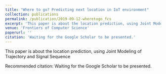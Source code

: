 ```yaml
---
title: "Where to go? Predicting next location in IoT environment"
collection: publications
permalink: /publication/2019-09-12-wheretogo_fcs
excerpt: 'This paper is about the location prediction, using Joint Modeling of Trajectory and Signal Sequence'
venue: 'Frontiers of Computer Science'
paperurl: ''
citation: 'Waiting for the Google Scholar to be presented.'
---
```

This paper is about the location prediction, using Joint Modeling of Trajectory and Signal Sequence

<!-- [Download paper here](http://academicpages.github.io/files/paper1.pdf) -->

Recommended citation: Waiting for the Google Scholar to be presented.